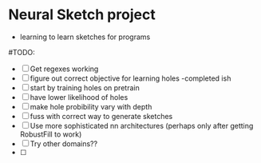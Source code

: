 # Neural Sketch project
- learning to learn sketches for programs

#TODO:
- [ ] Get regexes working 
- [ ] figure out correct objective for learning holes -completed ish
- [ ] start by training holes on pretrain
- [ ] have lower likelihood of holes
- [ ] make hole probibility vary with depth
- [ ] fuss with correct way to generate sketches
- [ ] Use more sophisticated nn architectures (perhaps only after getting RobustFill to work)
- [ ] Try other domains??
- [ ] 
